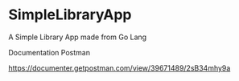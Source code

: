 # SimpleLibraryApp
A Simple Library App made from Go Lang


Documentation Postman

https://documenter.getpostman.com/view/39671489/2sB34mhy9a
